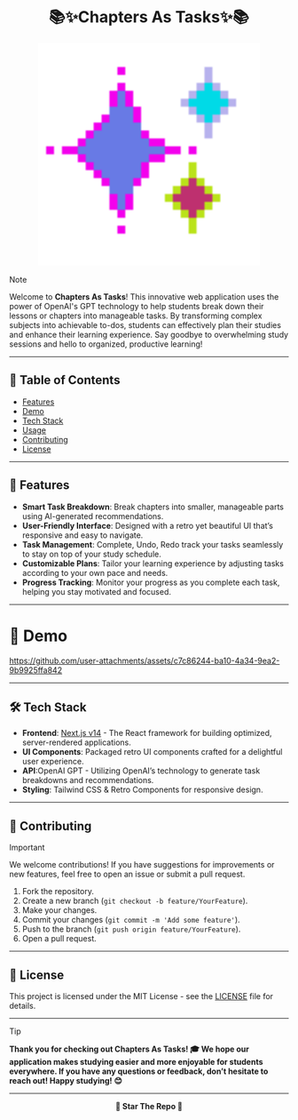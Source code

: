 <h1 align="center">📚✨Chapters As Tasks✨📚</h1>

<p align="center">
    <img alt="hero" width="400" height="400" src="/public/emojigg/neon.gif" />
</p>

> [!NOTE]
>
> Welcome to **Chapters As Tasks**! This innovative web application uses the power of OpenAI's GPT technology to help students break down their lessons or chapters into manageable tasks. By transforming complex subjects into achievable to-dos, students can effectively plan their studies and enhance their learning experience. Say goodbye to overwhelming study sessions and hello to organized, productive learning!

---

## 🏓 Table of Contents

- [Features](#-features)
- [Demo](#-demo)
- [Tech Stack](#-tech-stack)
- [Usage](#-usage)
- [Contributing](#-contributing)
- [License](#-license)

---

## 🚀 Features

- **Smart Task Breakdown**: Break chapters into smaller, manageable parts using AI-generated recommendations.
- **User-Friendly Interface**: Designed with a retro yet beautiful UI that’s responsive and easy to navigate.
- **Task Management**: Complete, Undo, Redo track your tasks seamlessly to stay on top of your study schedule.
- **Customizable Plans**: Tailor your learning experience by adjusting tasks according to your own pace and needs.
- **Progress Tracking**: Monitor your progress as you complete each task, helping you stay motivated and focused.

---

# 📸 Demo

https://github.com/user-attachments/assets/c7c86244-ba10-4a34-9ea2-9b9925ffa842

---

## 🛠️ Tech Stack

- **Frontend**: [Next.js v14](https://nextjs.org/) - The React framework for building optimized, server-rendered applications.
- **UI Components**: Packaged retro UI components crafted for a delightful user experience.
- **API**:OpenAI GPT - Utilizing OpenAI’s technology to generate task breakdowns and recommendations.
- **Styling**: Tailwind CSS & Retro Components for responsive design.

---

## 🤝 Contributing

> [!IMPORTANT]
>
> We welcome contributions! If you have suggestions for improvements or new features, feel free to open an issue or submit a pull request.

1. Fork the repository.
2. Create a new branch (`git checkout -b feature/YourFeature`).
3. Make your changes.
4. Commit your changes (`git commit -m 'Add some feature'`).
5. Push to the branch (`git push origin feature/YourFeature`).
6. Open a pull request.

---

## 📄 License

This project is licensed under the MIT License - see the [LICENSE](LICENSE) file for details.

---

> [!TIP]
>
> **Thank you for checking out **Chapters As Tasks**! 🎓 We hope our application makes studying easier and more enjoyable for students everywhere. If you have any questions or feedback, don’t hesitate to reach out! Happy studying! 😊**

---

<p align="center"> <strong>🌟 Star The Repo 🌟</strong><p>
